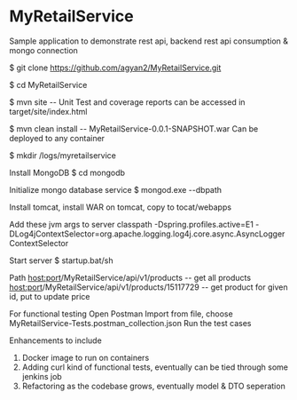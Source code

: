 # MyRetailService

Sample application to demonstrate rest api, backend rest api consumption & mongo connection

$ git clone https://github.com/agyan2/MyRetailService.git

$ cd MyRetailService

$ mvn site
-- Unit Test and coverage reports can be accessed in target/site/index.html

$ mvn clean install 
-- MyRetailService-0.0.1-SNAPSHOT.war Can be deployed to any container

$ mkdir /logs/myretailservice

Install MongoDB
$ cd mongodb

Initialize mongo database service
$ mongod.exe --dbpath <path to db>

Install tomcat, install WAR on tomcat, copy to tocat/webapps

Add these jvm args to server classpath 
 -Dspring.profiles.active=E1 -DLog4jContextSelector=org.apache.logging.log4j.core.async.AsyncLoggerContextSelector

Start server
$<tomcat bin> startup.bat/sh

Path
<host:port>/MyRetailService/api/v1/products -- get all products
<host:port>/MyRetailService/api/v1/products/15117729 -- get product for given id, put to update price

For functional testing
Open Postman
Import from file, choose MyRetailService-Tests.postman_collection.json
Run the test cases

Enhancements to include 
1. Docker image to run on containers
2. Adding curl kind of functional tests, eventually can be tied through some jenkins job
3. Refactoring as the codebase grows, eventually model & DTO seperation